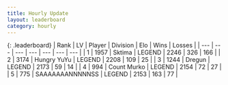 ```yaml
---
title: Hourly Update
layout: leaderboard
category: hourly
---
```


{: .leaderboard}
| Rank | LV | Player | Division | Elo | Wins | Losses |
| --- | --- | --- | --- | --- | --- | --- |
| <span data-change="0">1</span> | 1957 | <span title="ID: 353063">Sktima</span> | LEGEND | <span data-change="0">2246</span> | <span data-change="0">326</span> | <span data-change="0">166</span> |
| <span data-change="0">2</span> | 3174 | <span title="ID: 164871">Hungry YuYu</span> | LEGEND | <span data-change="0">2208</span> | <span data-change="0">109</span> | <span data-change="0">25</span> |
| <span data-change="0">3</span> | 1244 | <span title="ID: 337810">Dregun</span> | LEGEND | <span data-change="0">2173</span> | <span data-change="0">59</span> | <span data-change="0">14</span> |
| <span data-change="0">4</span> | 994 | <span title="ID: 498323">Count Murko</span> | LEGEND | <span data-change="0">2154</span> | <span data-change="0">72</span> | <span data-change="0">27</span> |
| <span data-change="1">5</span> | 775 | <span title="ID: 174294">SAAAAAAANNNNNSS</span> | LEGEND | <span data-change="0">2153</span> | <span data-change="0">163</span> | <span data-change="0">77</span> |